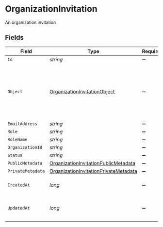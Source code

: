 # OrganizationInvitation

An organization invitation


## Fields

| Field                                                                                                     | Type                                                                                                      | Required                                                                                                  | Description                                                                                               |
| --------------------------------------------------------------------------------------------------------- | --------------------------------------------------------------------------------------------------------- | --------------------------------------------------------------------------------------------------------- | --------------------------------------------------------------------------------------------------------- |
| `Id`                                                                                                      | *string*                                                                                                  | :heavy_minus_sign:                                                                                        | N/A                                                                                                       |
| `Object`                                                                                                  | [OrganizationInvitationObject](../../Models/Components/OrganizationInvitationObject.md)                   | :heavy_minus_sign:                                                                                        | String representing the object's type. Objects of the same type share the same value.<br/>                |
| `EmailAddress`                                                                                            | *string*                                                                                                  | :heavy_minus_sign:                                                                                        | N/A                                                                                                       |
| `Role`                                                                                                    | *string*                                                                                                  | :heavy_minus_sign:                                                                                        | N/A                                                                                                       |
| `RoleName`                                                                                                | *string*                                                                                                  | :heavy_minus_sign:                                                                                        | N/A                                                                                                       |
| `OrganizationId`                                                                                          | *string*                                                                                                  | :heavy_minus_sign:                                                                                        | N/A                                                                                                       |
| `Status`                                                                                                  | *string*                                                                                                  | :heavy_minus_sign:                                                                                        | N/A                                                                                                       |
| `PublicMetadata`                                                                                          | [OrganizationInvitationPublicMetadata](../../Models/Components/OrganizationInvitationPublicMetadata.md)   | :heavy_minus_sign:                                                                                        | N/A                                                                                                       |
| `PrivateMetadata`                                                                                         | [OrganizationInvitationPrivateMetadata](../../Models/Components/OrganizationInvitationPrivateMetadata.md) | :heavy_minus_sign:                                                                                        | N/A                                                                                                       |
| `CreatedAt`                                                                                               | *long*                                                                                                    | :heavy_minus_sign:                                                                                        | Unix timestamp of creation.                                                                               |
| `UpdatedAt`                                                                                               | *long*                                                                                                    | :heavy_minus_sign:                                                                                        | Unix timestamp of last update.                                                                            |